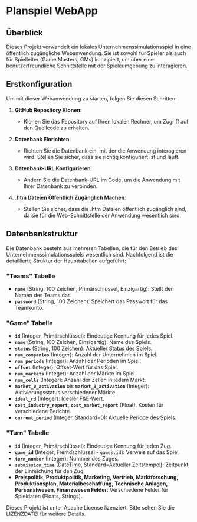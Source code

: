 # Planspiel WebApp

## Überblick

Dieses Projekt verwandelt ein lokales Unternehmenssimulationsspiel in eine öffentlich zugängliche Webanwendung. Sie ist sowohl für Spieler als auch für Spielleiter (Game Masters, GMs) konzipiert, um über eine benutzerfreundliche Schnittstelle mit der Spieleumgebung zu interagieren.

## Erstkonfiguration

Um mit dieser Webanwendung zu starten, folgen Sie diesen Schritten:

1. **GitHub Repository Klonen**:
   - Klonen Sie das Repository auf Ihren lokalen Rechner, um Zugriff auf den Quellcode zu erhalten.

2. **Datenbank Einrichten**:
   - Richten Sie die Datenbank ein, mit der die Anwendung interagieren wird. Stellen Sie sicher, dass sie richtig konfiguriert ist und läuft.

3. **Datenbank-URL Konfigurieren**:
   - Ändern Sie die Datenbank-URL im Code, um die Anwendung mit Ihrer Datenbank zu verbinden.

4. **.htm Dateien Öffentlich Zugänglich Machen**:
   - Stellen Sie sicher, dass die .htm Dateien öffentlich zugänglich sind, da sie für die Web-Schnittstelle der Anwendung wesentlich sind.

## Datenbankstruktur

Die Datenbank besteht aus mehreren Tabellen, die für den Betrieb des Unternehmenssimulationsspiels wesentlich sind. Nachfolgend ist die detaillierte Struktur der Haupttabellen aufgeführt:

### "Teams" Tabelle

- **`name`** (String, 100 Zeichen, Primärschlüssel, Einzigartig): Stellt den Namen des Teams dar.
- **`password`** (String, 100 Zeichen): Speichert das Passwort für das Teamkonto.

### "Game" Tabelle

- **`id`** (Integer, Primärschlüssel): Eindeutige Kennung für jedes Spiel.
- **`name`** (String, 100 Zeichen, Einzigartig): Name des Spiels.
- **`status`** (String, 100 Zeichen): Aktueller Status des Spiels.
- **`num_companies`** (Integer): Anzahl der Unternehmen im Spiel.
- **`num_periods`** (Integer): Anzahl der Perioden im Spiel.
- **`offset`** (Integer): Offset-Wert für das Spiel.
- **`num_markets`** (Integer): Anzahl der Märkte im Spiel.
- **`num_cells`** (Integer): Anzahl der Zellen in jedem Markt.
- **`market_0_activation`** bis **`market_3_activation`** (Integer): Aktivierungsstatus verschiedener Märkte.
- **`ideal_rd`** (Integer): Idealer F&E-Wert.
- **`cost_industry_report`**, **`cost_market_report`** (Float): Kosten für verschiedene Berichte.
- **`current_period`** (Integer, Standard=0): Aktuelle Periode des Spiels.

### "Turn" Tabelle

- **`id`** (Integer, Primärschlüssel): Eindeutige Kennung für jeden Zug.
- **`game_id`** (Integer, Fremdschlüssel - `games.id`): Verweis auf das Spiel.
- **`turn_number`** (Integer): Nummer des Zuges.
- **`submission_time`** (DateTime, Standard=Aktueller Zeitstempel): Zeitpunkt der Einreichung für den Zug.
- **Preispolitik, Produktpolitik, Marketing, Vertrieb, Marktforschung, Produktionsplan, Materialbeschaffung, Technische Anlagen, Personalwesen, Finanzwesen Felder**: Verschiedene Felder für Spieldaten (Floats, Strings).



Dieses Projekt ist unter Apache License lizenziert. Bitte sehen Sie die LIZENZDATEI für weitere Details.
